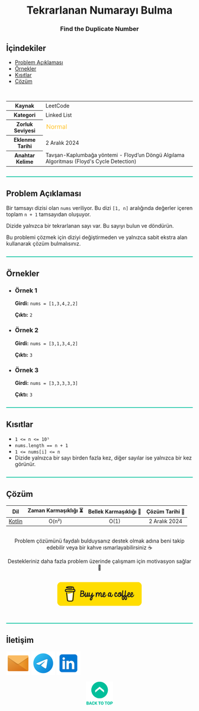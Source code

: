 <h1 align="center">
Tekrarlanan Numarayı Bulma<a name="problem-top"></a>
</h1>

<h3 align="center">Find the Duplicate Number</h3>

## İçindekiler

- [Problem Açıklaması](#problem-açıklaması)
- [Örnekler](#örnekler)
- [Kısıtlar](#kısıtlar)
- [Çözüm](#çözüm)

<br>

<table>
  <tr>
    <th>Kaynak</th>
    <td>LeetCode</td>
  </tr>
  <tr>
    <th>Kategori</th>
    <td>Linked List</td>
  </tr>
  <tr>
    <th>Zorluk Seviyesi</th>
    <td><img src="../0 Content Resources/Zorluk Seviyeleri/Normal.png" alt="Normal" height="20"/></td>
  </tr>
  <tr>
    <th>Eklenme Tarihi</th>
    <td>2 Aralık 2024</td>
  </tr>
    <tr>
    <th>Anahtar Kelime</th>
    <td>Tavşan-Kaplumbağa yöntemi - Floyd’un Döngü Algılama Algoritması (Floyd's Cycle Detection)</td>
  </tr>
</table>


![—————————————————————————————————————————————————](../../Readme%20Resources/Line.png)

## Problem Açıklaması 

Bir tamsayı dizisi olan `nums` veriliyor. Bu dizi `[1, n]` aralığında değerler
içeren toplam `n + 1` tamsayıdan oluşuyor.

Dizide yalnızca bir tekrarlanan sayı var. Bu sayıyı bulun ve döndürün.

Bu problemi çözmek için diziyi değiştirmeden ve yalnızca
sabit ekstra alan kullanarak çözüm bulmalısınız.

![—————————————————————————————————————————————————](../../Readme%20Resources/Line.png)

## Örnekler

- ### Örnek 1

  **Girdi:** `nums = [1,3,4,2,2]`

  **Çıktı:** `2`

- ### Örnek 2

  **Girdi:** `nums = [3,1,3,4,2]`

  **Çıktı:** `3`

- ### Örnek 3

  **Girdi:** `nums = [3,3,3,3,3]`

  **Çıktı:** `3`


![—————————————————————————————————————————————————](../../Readme%20Resources/Line.png)

## Kısıtlar

- `1 <= n <= 10⁵`
- `nums.length == n + 1`
- `1 <= nums[i] <= n`
- Dizide yalnızca bir sayı birden fazla kez, diğer sayılar ise yalnızca bir kez görünür.


![—————————————————————————————————————————————————](../../Readme%20Resources/Line.png)

## Çözüm

<table>
  <thead>
    <tr>
      <th>Dil</th>
      <th>Zaman Karmaşıklığı ⏳</th>
      <th>Bellek Karmaşıklığı 🧠</th>
      <th>Çözüm Tarihi 📅</th>
    </tr>
  </thead>
  <tbody>
    <tr>
      <td><a href="./Kotlin.kt">Kotlin</a></td>
      <td align="center">O(n²)</td>
      <td align="center">O(1)</td>
      <td align="center">2 Aralık 2024</td>
    </tr>
  </tbody>
</table>

<br>

<div align="center">
Problem çözümünü faydalı bulduysanız destek olmak adına beni takip edebilir veya bir kahve ısmarlayabilirsiniz ☕

Destekleriniz daha fazla problem üzerinde çalışmam için motivasyon sağlar 🚀
</div>

<br>

<div align="center">
  <a href="https://buymeacoffee.com/mustafatoktas"><img src="../../Readme Resources/Contact/Buy Me a Coffee.png" alt="Buy Me a Coffee" height="64"/></a>
</div>

<br>


![—————————————————————————————————————————————————](../../Readme%20Resources/Line.png)

## İletişim

<a href="mailto:info@mustafatoktas.com"             ><img src="../../Readme Resources/Contact/Mail.png"     alt="Mail"     width="64"/></a>
<a href="https://t.me/mustafatoktas00"              ><img src="../../Readme Resources/Contact/Telegram.png" alt="Telegram" width="64"/></a>
<a href="https://www.linkedin.com/in/mustafatoktas/"><img src="../../Readme Resources/Contact/LinkedIn.png" alt="LinkedIn" width="64"/></a>

<div align="center">
  <a href="#problem-top"><img src="../../Readme Resources/Back to Top.png" alt="Back to Top" height="64"/></a>
</div>

